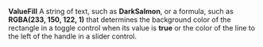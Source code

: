 **ValueFill** A string of text, such as **DarkSalmon**, or a formula, such as **RGBA(233, 150, 122, 1)** that determines the background color of the rectangle in a toggle control when its value is **true** or the color of the line to the left of the handle in a slider control.
